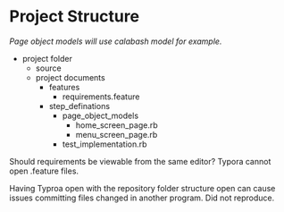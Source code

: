 # Project Structure

*Page object models will use calabash model for example.*

- project folder
  - source
  - project documents
    - features
      - requirements.feature
    - step_definations
      - page_object_models
        - home_screen_page.rb
        - menu_screen_page.rb
      - test_implementation.rb

Should requirements be viewable from the same editor? Typora cannot open .feature files.

Having Typroa open with the repository folder structure open can cause issues committing files changed in another program. Did not reproduce.